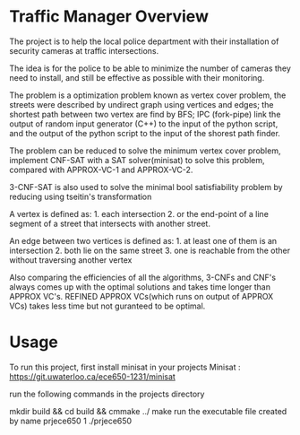 # Traffic Manager Overview
The project is to help the local police department with their installation of security cameras at traffic intersections.

The idea is for the police to be able to minimize the number of cameras they need to install, and still be effective as possible with their monitoring.

The problem is a optimization problem known as vertex cover problem, the streets were described by undirect graph using vertices and edges; the shortest path between two vertex are find by BFS; IPC (fork-pipe) link the output of random input generator (C++) to the input of the python script, and the output of the python script to the input of the shorest path finder.

The problem can be reduced to solve the minimum vertex cover problem, implement CNF-SAT with a SAT solver(minisat) to solve this problem, compared with APPROX-VC-1 and APPROX-VC-2.

3-CNF-SAT is also used to solve the minimal bool satisfiability problem by reducing using tseitin's transformation

A vertex is defined as: 1. each intersection 2. or the end-point of a line segment of a street that intersects with another street.

An edge between two vertices is defined as: 1. at least one of them is an intersection 2. both lie on the same street 3. one is reachable from the other without traversing another vertex

Also comparing the efficiencies of all the algorithms, 3-CNFs and CNF's always comes up with the optimal solutions and takes time longer than APPROX VC's. REFINED APPROX VCs(which runs on output of APPROX VCs) takes less time but not guranteed to be optimal.

# Usage
To run this project, first install minisat in your projects Minisat : https://git.uwaterloo.ca/ece650-1231/minisat

run the following commands in the projects directory

mkdir build && cd build && cmmake ../
make
run the executable file created by name prjece650 1 ./prjece650
